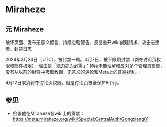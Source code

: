 # Miraheze

## 元 Miraheze

破坏页面、发布无意义留言、持续忽略警告、反复重开wiki创建请求、攻击志愿者。[封禁日志](https://meta.miraheze.org/wiki/Special:Log?page=User%3AGongxiang01&type=block)

2024年3月24日（UTC），被封禁一周。4月7日，被不限期封禁（剥夺讨论页权限和邮件权限），理由是「[能力亦为必需](https://zh.wikipedia.org/zh-hans/Wikipedia:%E8%83%BD%E5%8A%9B%E4%BA%A6%E7%82%BA%E5%BF%85%E9%A0%88)」：持续未能理解和应对多个管理员警告，没有从以前的封禁中吸取教训，无意义的评论和Meta上的普遍扰乱。」

4月12日取消剥夺讨论页权限，但是讨论页被全保护6个月。

## 参见
- 检查他在Miraheze各wiki上的贡献：https://meta.miraheze.org/wiki/Special:CentralAuth/Gongxiang01
